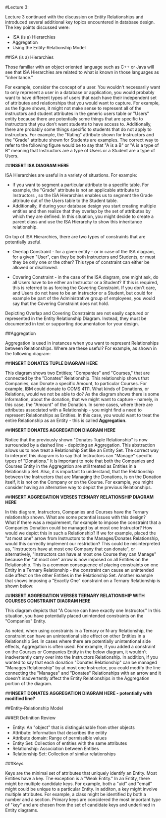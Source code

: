 #Lecture 3:

Lecture 3 continued with the discussion on Entity Relationships and introduced several additional key topics encountered in database design.  The key points discussed were:
* ISA (is a) Hierarchies
* Aggregation
* Using the Entity-Relationship Model

##ISA (is a) Hierarchies

Those familiar with an object oriented language such as C++ or Java will see that ISA Hierarchies are related to what is known in those languages as "inheritance."

For example, consider the concept of a user.  You wouldn't necessarily want to only represent a user in a database or application, you would probably want to have different types of users that each have their independent set of attributes and relationships that you would want to capture.  For example, as the figure shows, it might not make sense to represent all of  the instructors and student attributes in the generic users table or "Users" entity because there are potentially some things that are specific to Instructors that you don't want students to have access to.  Additionally, there are probably some things specific to students that do not apply to instructors.  For example, the "Rating" attribute shown for Instructors and the "Grade" attribute shown for Students are examples.  The correct way to refer to the following figure would be to say that "A is a B" or "A is a type of B" meaning that Instructors are a type of Users or a Student are a type of Users.

##__INSERT ISA DIAGRAM HERE__

ISA Hierarchies are useful in a variety of situations.  For example:
*  If you want to segment a particular attribute to a specific table.  For example, the "Grade" attribute is not an applicable attribute to Instructors , so the ISA Hierarchies enables us to segment the Grade attribute out of the Users table to the Student table.
*  Additionally, if during your database design you start creating multiple entities and then realize that they overlap by the set of attributes by which they are defined.  In this situation, you might decide to create a parent class and use the ISA Hierarchy to show this inheritance relationship.

On top of ISA Hierarchies, there are two types of constraints that are potentially useful.

* Overlap Constraint - for a given entity - or in case of the ISA diagram, for a given "User", can they be both Instructors and Students, or must they be only one or the other?  This type of constraint can either be allowed or disallowed.

* Covering Constraint - in the case of the ISA diagram, one might ask, do all Users have to be either an Instructor or a Student?  If this is required, this is referred to as forcing the Covering Constraint.  If you don't care, and Users do not have to be an Instructor or a Student, but could for example be part of the Administrative group of employees, you would say that the Covering Constraint does not hold.

Depicting Overlap and Covering Constraints are not easily captured or represented in the Entity Relationship Diagram.  Instead, they must be documented in text or supporting documentation for your design.

##Aggregation

Aggregation is used in instances when you want to represent Relationships between Relationships.  Where are these useful?  For example, as shown in the following diagram:

##__INSERT DONATES TUPLE DIAGRAM HERE__

This diagram shows two Entities; "Companies" and "Courses," that are connected by the "Donates" Relationship.  This relationship shows that Companies, can Donate a specific Amount, to particular Courses.  For example, IBM could donate to COMS 4111.
What kinds of Donations, or Relations, would we not be able to do?  As the diagram shows there is some information, about the donation, that we might want to capture - namely, in this case, the "Amount" of the Donation.  In some cases, where there are attributes associated with a Relationship - you might find a need to represent Relationships as Entities.  In this case, you would want to treat the entire Relationship as an Entity - this is called __Aggregation__.

##__INSERT DONATES AGGREGATION DIAGRAM HERE__

Notice that the previously shown "Donates Tuple Relationship" is now surrounded by a dashed line - depicting an Aggregation.  This abstraction allows us to now treat a Relationship Set like an Entity Set.
The correct way to interpret this diagram is to say that Instructors can "Manage" specific types of "Donations."  It is important to note that both the Companies and Courses Entity in the Aggregation are still treated as Entities in a Relationship Set.  Also, it is important to understand, that the Relationship between the Instructors that are Managing the Donations, is on the Donation itself, it is not on the Company or on the Course.
For example,  you might consider having an alternative way to depict the previous Relationships.

##__INSERT AGGREGATION VERSES TERNARY RELATIONSHIP DIAGRAM HERE__

In this diagram, Instructors, Companies and Courses have the Ternary relationship shown.  What are some potential issues with this design?  
What if there was a requirement, for example to impose the constraint that a Companies Donation could be managed by at most one Instructor?  How would we depict this in such a Relationship?
If we for example, placed the "at most one" arrow from Instructors to the Manages/Donates Relationship, would this correctly implement our restriction?  This could be misinterpreted as, "Instructors have at most one Company that can donate", or alternatively, "Instructors can have at most one Course they can Manage" because the "at most one" arrow is now imposed on all Entities on the Relationship.  This is a common consequence of placing constraints on one Entity in a Ternary Relationship - the constraint can cause an unintended side affect on the other Entities in the Relationship Set.
Another example that shows imposing a "Exactly One" constraint on a Ternary Relationship is shown below:

##__INSERT AGGREGATION VERSES TERNARY RELATIONSHIP WITH COURSES CONSTRAINT DIAGRAM HERE__

This diagram depicts that "A Course can have exactly one Instructor."  In this situation, you have potentially placed unintended constraints on the "Companies" Entity.  

As noted, when using constraints in a Ternary or N-ary Relationship, the constraint can have an unintentional side effect on other Entities in a Relationship Set.  In cases where there are potentially unintentional side effects, Aggregation is often used.
For example, if you added a constraint on the Courses or Companies Entity in the below diagram, it wouldn't inadvertently carry over into the Instructors Relationship.  In addition, if you wanted to say that each donation "Donates Relationship" can be managed "Manages Relationship" by at most one Instructor, you could modify the line connecting the "Manages" and "Donates" Relationships with an arrow and it doesn't inadvertently affect the Entity Relationships in the Aggregation portion of the diagram.

##__INSERT DONATES AGGREGATION DIAGRAM HERE - potentially with modified line?__

##Entity-Relationship Model

###ER Definition Review

* Entity: An "object" that is distinguishable from other objects
* Attribute: Information that describes the entity
* Attribute domain: Range of permissible values
* Entity Set: Collection of entities with the same attributes
* Relationship: Association between Entities
* Relationship Set: Collection of similar relationships

###Keys

Keys are the minimal set of attributes that uniquely identify an Entity.  Most Entities have a key.  The exception is a "Weak Entity." In an Entity, there might be multiple candidate keys.  For example, both a "uid" and "email" might could be unique to a particular Entity.  In additon, a key might involve multiple attributes.  For example, a class might be identified by both a number and a section.  Primary keys are considered the most important type of "key" and are chosen from the set of candidate keys and underlined in Entity diagrams.
